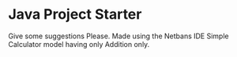 # Java Project Starter
Give some suggestions Please.
Made using the Netbans IDE 
Simple Calculator model having only Addition only.
